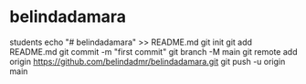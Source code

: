 # belindadamara
students
echo "# belindadamara" >> README.md
git init
git add README.md
git commit -m "first commit"
git branch -M main
git remote add origin https://github.com/belindadmr/belindadamara.git
git push -u origin main
